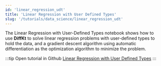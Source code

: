 ```yaml
---
id: 'linear_regression_udt'
title: 'Linear Regression with User Defined Types'
slug: '/tutorials/data_science/linear_regression_udt'
---
```

The Linear Regression with User-Defined Types notebook shows how to use **DiffKt** to solve 
linear regression problems with user-defined types to hold the data,
and a gradient descent algorithm using automatic differentiation as the
optimization algorithm to minimize the problem.

:::tip Open tutorial in Github
[Linear Regression with User Defined Types](https://github.com/facebookresearch/diffkt/blob/main/tutorials/linear_regression_user_defined_types.ipynb)
:::